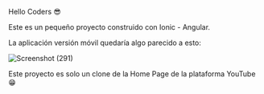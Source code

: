 Hello Coders 😎

Este es un pequeño proyecto construido con Ionic - Angular.

La aplicación versión móvil quedaría algo parecido a esto: 

![Screenshot (291)](https://github.com/Aran-tm/ionic-youtube-clone/assets/113542332/f8899abc-1b54-4807-8f9b-a171de52c304)

Este proyecto es solo un clone de la Home Page de la plataforma YouTube 😁
